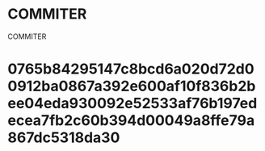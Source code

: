 # COMMITER
COMMITER






# 0765b84295147c8bcd6a020d72d00912ba0867a392e600af10f836b2bee04eda930092e52533af76b197edecea7fb2c60b394d00049a8ffe79a867dc5318da30
